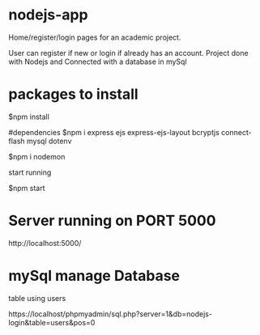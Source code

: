 # nodejs-app

Home/register/login pages for an academic project. 

User can register if new or login if already has an account. 
Project done with Nodejs and
Connected with a database in mySql 

# packages to install 

$npm install

#dependencies
$npm i express ejs express-ejs-layout bcryptjs connect-flash mysql dotenv

$npm i nodemon 

start running 

$npm start

# Server running on PORT 5000

http://localhost:5000/

# mySql manage Database

table using users

https://localhost/phpmyadmin/sql.php?server=1&db=nodejs-login&table=users&pos=0
